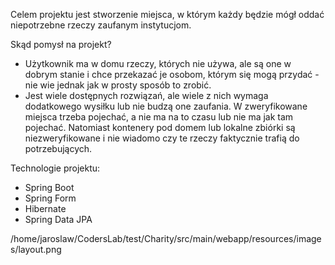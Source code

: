 
Celem projektu jest stworzenie miejsca, w którym każdy będzie mógł oddać niepotrzebne rzeczy zaufanym instytucjom.

Skąd pomysł na projekt?

-  Użytkownik ma w domu rzeczy, których nie używa, ale są  one w dobrym stanie i chce przekazać je osobom, którym się mogą przydać - nie wie jednak jak w prosty sposób to zrobić.
- Jest wiele dostępnych rozwiązań, ale wiele z nich wymaga dodatkowego wysiłku lub nie budzą one zaufania.
W zweryfikowane miejsca trzeba pojechać, a nie ma na to czasu lub nie ma jak tam pojechać. Natomiast kontenery pod domem lub lokalne zbiórki są niezweryfikowane i nie wiadomo czy te rzeczy faktycznie trafią do potrzebujących. 

Technologie projektu:
- Spring Boot
- Spring Form
- Hibernate
- Spring Data JPA

/home/jaroslaw/CodersLab/test/Charity/src/main/webapp/resources/images/layout.png